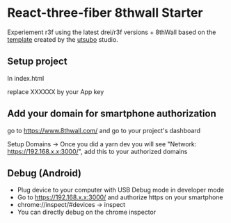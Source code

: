 # React-three-fiber 8thwall Starter

Experiement r3f using the latest drei/r3f versions + 8thWall based on the [template](https://github.com/pmndrs/react-three-8thwall) created by the [utsubo](https://www.utsubo.co/) studio.

## Setup project

In index.html

replace XXXXXX by your App key

## Add your domain for smartphone authorization

go to https://www.8thwall.com/ and go to your project's dashboard

Setup Domains ->
Once you did a yarn dev you will see "Network: https://192.168.x.x:3000/", add this to your authorized domains

## Debug (Android)

- Plug device to your computer with USB Debug mode in developer mode
- Go to https://192.168.x.x:3000/ and authorize https on your smartphone
- chrome://inspect/#devices -> inspect
- You can directly debug on the chrome inspector
